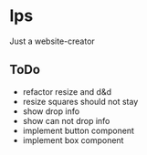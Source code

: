 # lps
Just a website-creator

## ToDo
- refactor resize and d&d
- resize squares should not stay
- show drop info
- show can not drop info
- implement button component
- implement box component

